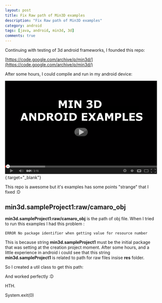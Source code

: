 ```yaml
---
layout: post
title: Fix Raw path of Min3D examples
description: "Fix Raw path of Min3D examples"
category: android
tags: [java, android, min3d, 3d]
comments: true  
---
```


Continuing with testing of 3d android frameworks, I founded this repo:

[https://code.google.com/archive/p/min3d/](https://code.google.com/archive/p/min3d/)

After some hours, I could compile and run in my android device:

[![videotutorial](https://raw.githubusercontent.com/jrichardsz/videotutoriales/master/global-resources/images/WebMole_Youtube_Video_custom_001.png)](https://www.youtube.com/watch?v=NTeIn3dVi9c){:target="_blank"}

This repo is awesome but it's examples has some points "strange" that I fixed :D

## min3d.sampleProject1:raw/camaro_obj

<script src="https://gist.github.com/jrichardsz/56e832ecc5f46e196f71fd55ba09ffdb.js"></script>

**min3d.sampleProject1:raw/camaro_obj** is the path of obj file. When I tried to run this examples I had this problem :

```
ERROR No package identifier when getting value for resource number 
```

This is because string **min3d.sampleProject1** must be the initial package that was setting at the creation project moment.
After some hours, and a little experience in android i could see that this string **min3d.sampleProject1** is related to path for raw files insise **res** folder.

So I created a util class to get this path:

<script src="https://gist.github.com/jrichardsz/1c24501766ed02c6049ce2bc5696d5eb.js"></script>

And worked perfectly :D

<script src="https://gist.github.com/jrichardsz/dc1c405f06d41d1583bba79c83ea24cc.js"></script>

HTH.

System.exit(0)
